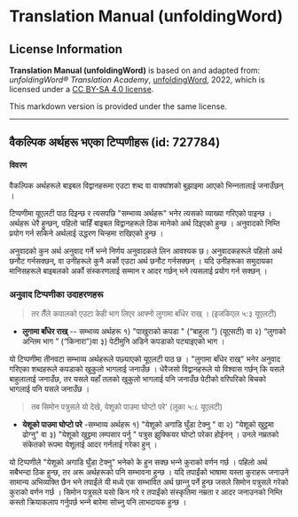 # Translation Manual (unfoldingWord)

## License Information

**Translation Manual (unfoldingWord)** is based on and adapted from: _unfoldingWord® Translation Academy_, [unfoldingWord](https://unfoldingword.org/utw), 2022, which is licensed under a [CC BY-SA 4.0 license](https://creativecommons.org/licenses/by-sa/4.0/legalcode.en).

This markdown version is provided under the same license.



--------------------------------

## वैकल्पिक अर्थहरू भएका टिप्पणीहरू (id: 727784)

#### विवरण

वैकल्पिक अर्थहरूले बाइबल विद्वानहरूमा एउटा शब्द वा वाक्यांशको बुझाइमा आएको भिन्‍नतालाई जनाउँछन् ।

टिप्पणीमा यूएलटी पाठ दिइन्छ र त्यसपछि "सम्भाव्य अर्थहरू" भनेर त्यसको व्याख्या गरिएको पाइन्छ । अर्थहरू धेरै हुन्छन्, पहिलो चाहिँ बाइबल विद्वानहरूले ठिक मानेको अर्थ दिइएको हुन्छ । अनुवादको निम्ति प्रयोग गर्न सकिने अर्थलाई उद्धरण चिन्हमा राखिएको हुन्छ ।

अनुवादको कुन अर्थ अनुवाद गर्ने भन्‍ने निर्णय अनुवादकले लिन आवश्यक छ। अनुवादकहरूले पहिलो अर्थ छनौट गर्नसक्छन्, वा उनीहरूले कुनै अर्को एउटा अर्थ छनौट गर्नसक्छन् । यदि उनीहरूका समुदायका मानिसहरूले बाइबलको अर्को संस्करणलाई सम्मान र आदर गर्छन् भने त्यसलाई प्रयोग गर्न सक्छन् ।

### अनुवाद टिप्पणीका उदाहरणहरू

> तर तैँले कपालको एउटा केही भाग लिएर आफ्नो लुगामा बाँधेर राख् । (इजकिएल ५:३ यूएलटी)

* **लुगामा बाँधेर राख्** \-\- सम्भाव्य अर्थहरू १) "पाखुराको कपडा " (“बाहुला ”) (यूएसटी) वा २) “लुगाको अन्तिम भाग ” (“किनारा”)वा ३) पेटीमुनि अडिने कपडाको पट्याइएको भाग ।

यो टिप्पणीमा तीनवटा सम्भाव्य अर्थहरूले पछ्याएको यूएलटी पाठ छ । "लुगामा बाँधेर राख्" भनेर अनुवाद गरिएका शब्दहरूले कपडाको खुकुलो भागलाई जनाउँछ । धेरैजसो विद्वानहरूले यो विश्वास गर्छन् कि यसले बाहुलालाई जनाउँछ, तर यसले यहाँ तलको खुकुलो भागलाई पनि जनाउँछ पेटीको वरिपरिको बिचको भागलाई पनि यसले जनाउँछ ।

> तब सिमोन पत्रुसले यो देखे, येशूको पाउमा घोप्टो परे' (लूका ५:८ यूएलटी)

* **येशूको पाउमा घोप्टो परे** \-सम्भाव्य अर्थहरू १) "येशूको अगाडि घुँडा टेक्नु " वा २) "येशूको खुट्टमा ढोग्‍नु" वा ३) "येशूको खुट्टमा लम्पसार पर्नु " पत्रुस झुक्कियर घोप्टो परेका होईनन् । उनले नम्रतको संकेतको रूपमा येशूलाई आदर गर्नलाई गरेका हुन् ।

यो टिप्पणीले "येशूको अगाडि घुँडा टेक्नु" भनेको के हुन सक्छ भन्‍ने कुराको वर्णन गर्छ । पहिलो अर्थ सबैभन्दा ठिक हुन्छ, तर अरू अर्थहरूको पनि सम्भावना हुन्छ । यदि तपाईंको भाषामा यस्ता कुराहरू जनाउने सामान्य अभिव्यक्ति छैन भने तपाईंले यी मध्ये एक सम्भावित अर्थ छान्‍नु पर्ने हुन्छ जसले सिमोन पत्रुसले गरेको कुराको वर्णन गर्छ । सिमोन पत्रुसले यसो किन गरे र तपाईंको संस्कृतिमा नम्रता र आदर जनाउनको निम्ति कस्तो क्रियाकलाप गर्नुपर्छ भन्‍ने बारेमा सोच्‍नु पनि लाभदायक हुन्छ ।


